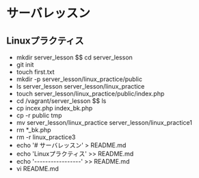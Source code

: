 # サーバレッスン
Linuxプラクティス
-----------------
- mkdir server_lesson $$ cd server_lesson
- git init
- touch first.txt
- mkdir -p server_lesson/linux_practice/public
- ls server_lesson server_lesson/linux_practice
- touch server_lesson/linux_practice/public/index.php
- cd /vagrant/server_lesson $$ ls
- cp incex.php index_bk.php
- cp -r public tmp
- mv server_lesson/linux_practice server_lesson/linux_practice1
- rm *_bk.php
- rm -r linux_practice3
- echo '# サーバレッスン' > README.md
- echo 'Linuxプラクティス' >> README.md
- echo '-----------------' >> README.md
- vi README.md

